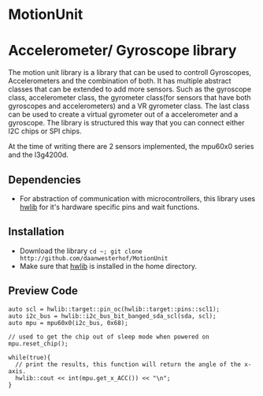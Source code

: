 
# MotionUnit

Accelerometer/ Gyroscope library
============================

The motion unit library is a library that can be used to controll Gyroscopes, Accelerometers and the combination of both.
It has multiple abstract classes that can be extended to add more sensors. Such as the gyroscope class, accelerometer class, 
the gyrometer class(for sensors that have both gyroscopes and accelerometers) and a VR gyrometer class. 
The last class can be used to create a virtual gyrometer out of a accelerometer and a gyroscope. 
The library is structured this way that you can connect either I2C chips or SPI chips. 

At the time of writing there are 2 sensors implemented, the mpu60x0 series and the l3g4200d. 

Dependencies
-----
- For abstraction of communication with microcontrollers, this library uses [hwlib](http://github.com/wovo/hwlib) for it's hardware specific pins and wait functions. 

Installation
-----
- Download the library `cd ~; git clone http://github.com/daanwesterhof/MotionUnit`
- Make sure that [hwlib](http://github.com/wovo/hwlib) is installed in the home directory.
  
 
Preview Code
----  

```auto sda = hwlib::target::pin_oc(hwlib::target::pins::sda1);  
auto scl = hwlib::target::pin_oc(hwlib::target::pins::scl1);  
auto i2c_bus = hwlib::i2c_bus_bit_banged_sda_scl(sda, scl);  
auto mpu = mpu60x0(i2c_bus, 0x68);  
  
// used to get the chip out of sleep mode when powered on  
mpu.reset_chip();  
  
while(true){  
  // print the results, this function will return the angle of the x-axis.  
  hwlib::cout << int(mpu.get_x_ACC()) << "\n";  
}
```  



